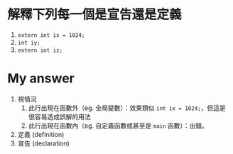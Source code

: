 # 解釋下列每一個是宣告還是定義

1. `extern int ix = 1024;`
2. `int iy;`
3. `extern int iz;`

# My answer

1. 視情況
    1. 此行出現在函數外（eg. 全局變數）：效果類似 `int ix = 1024;`，但這是很容易造成誤解的用法
    2. 此行出現在函數內（eg. 自定義函數或甚至是 `main` 函數）：出錯。
2. 定義 (definition)
3. 宣告 (declaration)